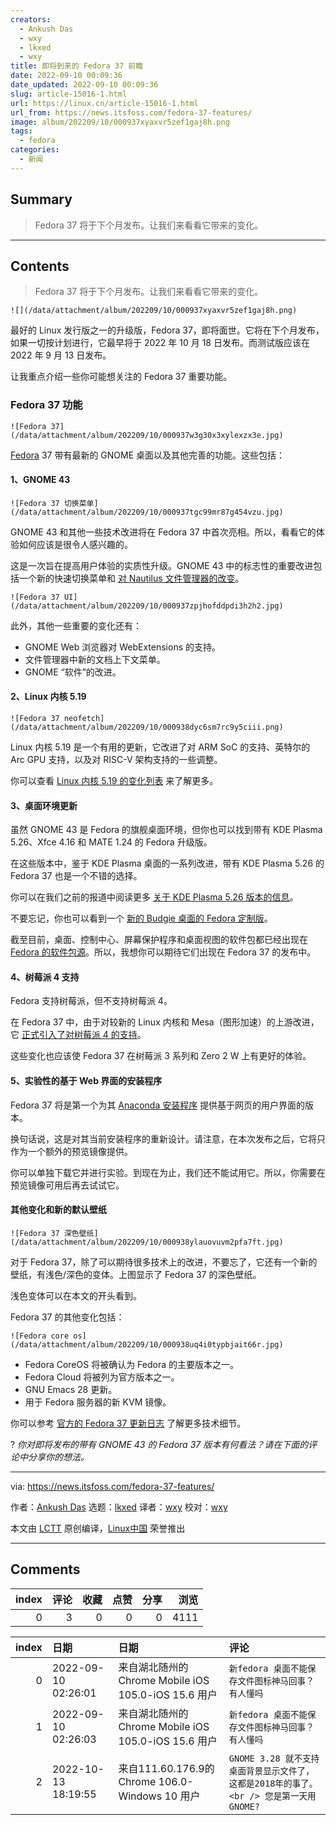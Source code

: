```yaml
---
creators:
  - Ankush Das
  - wxy
  - lkxed
  - wxy
title: 即将到来的 Fedora 37 前瞻
date: 2022-09-10 00:09:36
date_updated: 2022-09-10 00:09:36
slug: article-15016-1.html
url: https://linux.cn/article-15016-1.html
url_from: https://news.itsfoss.com/fedora-37-features/
image: album/202209/10/000937xyaxvr5zef1gaj8h.png
tags:
  - fedora
categories:
  - 新闻
---
```


## Summary

> Fedora 37 将于下个月发布。让我们来看看它带来的变化。

***

<!-- more -->

## Contents

> 
> Fedora 37 将于下个月发布。让我们来看看它带来的变化。
> 
> 
> 

`![](/data/attachment/album/202209/10/000937xyaxvr5zef1gaj8h.png)`

最好的 Linux 发行版之一的升级版，Fedora 37，即将面世。它将在下个月发布，如果一切按计划进行，它最早将于 2022 年 10 月 18 日发布。而测试版应该在 2022 年 9 月 13 日发布。

让我重点介绍一些你可能想关注的 Fedora 37 重要功能。

### Fedora 37 功能

`![Fedora 37](/data/attachment/album/202209/10/000937w3g30x3xylexzx3e.jpg)`

[Fedora](https://getfedora.org/) 37 带有最新的 GNOME 桌面以及其他完善的功能。这些包括：

#### 1、GNOME 43

`![Fedora 37 切换菜单](/data/attachment/album/202209/10/000937tgc99mr87g454vzu.jpg)`

GNOME 43 和其他一些技术改进将在 Fedora 37 中首次亮相。所以，看看它的体验如何应该是很令人感兴趣的。

这是一次旨在提高用户体验的实质性升级。GNOME 43 中的标志性的重要改进包括一个新的快速切换菜单和 [对 Nautilus 文件管理器的改变](https://news.itsfoss.com/gnome-files-43/)。

`![Fedora 37 UI](/data/attachment/album/202209/10/000937zpjhofddpdi3h2h2.jpg)`

此外，其他一些重要的变化还有：

* GNOME Web 浏览器对 WebExtensions 的支持。
* 文件管理器中新的文档上下文菜单。
* GNOME “软件”的改进。

#### 2、Linux 内核 5.19

`![Fedora 37 neofetch](/data/attachment/album/202209/10/000938dyc6sm7rc9y5ciii.png)`

Linux 内核 5.19 是一个有用的更新，它改进了对 ARM SoC 的支持、英特尔的 Arc GPU 支持，以及对 RISC-V 架构支持的一些调整。

你可以查看 [Linux 内核 5.19 的变化列表](https://news.itsfoss.com/linux-kernel-5-19-release/) 来了解更多。

#### 3、桌面环境更新

虽然 GNOME 43 是 Fedora 的旗舰桌面环境，但你也可以找到带有 KDE Plasma 5.26、Xfce 4.16 和 MATE 1.24 的 Fedora 升级版。

在这些版本中，鉴于 KDE Plasma 桌面的一系列改进，带有 KDE Plasma 5.26 的 Fedora 37 也是一个不错的选择。

你可以在我们之前的报道中阅读更多 [关于 KDE Plasma 5.26 版本的信息](https://news.itsfoss.com/kde-plasma-5-26-features/)。

不要忘记，你也可以看到一个 [新的 Budgie 桌面的 Fedora 定制版](https://news.itsfoss.com/fudgie-fedora-budgie-announcement/)。

截至目前，桌面、控制中心、屏幕保护程序和桌面视图的软件包都已经出现在 [Fedora 的软件包源](https://src.fedoraproject.org/rpms/budgie-control-center)。所以，我想你可以期待它们出现在 Fedora 37 的发布中。

#### 4、树莓派 4 支持

Fedora 支持树莓派，但不支持树莓派 4。

在 Fedora 37 中，由于对较新的 Linux 内核和 Mesa（图形加速）的上游改进，它 [正式引入了对树莓派 4 的支持](https://news.itsfoss.com/fedora-raspberry-pi-4/)。

这些变化也应该使 Fedora 37 在树莓派 3 系列和 Zero 2 W 上有更好的体验。

#### 5、实验性的基于 Web 界面的安装程序

Fedora 37 将是第一个为其 [Anaconda 安装程序](https://fedoraproject.org/wiki/Anaconda) 提供基于网页的用户界面的版本。

换句话说，这是对其当前安装程序的重新设计。请注意，在本次发布之后，它将只作为一个额外的预览镜像提供。

你可以单独下载它并进行实验。到现在为止，我们还不能试用它。所以，你需要在预览镜像可用后再去试试它。

#### 其他变化和新的默认壁纸

`![Fedora 37 深色壁纸](/data/attachment/album/202209/10/000938ylauovuvm2pfa7ft.jpg)`

对于 Fedora 37，除了可以期待很多技术上的改进，不要忘了，它还有一个新的壁纸，有浅色/深色的变体。上图显示了 Fedora 37 的深色壁纸。

浅色变体可以在本文的开头看到。

Fedora 37 的其他变化包括：

`![Fedora core os](/data/attachment/album/202209/10/000938uq4i0typbjait66r.jpg)`

* Fedora CoreOS 将被确认为 Fedora 的主要版本之一。
* Fedora Cloud 将被列为官方版本之一。
* GNU Emacs 28 更新。
* 用于 Fedora 服务器的新 KVM 镜像。

你可以参考 [官方的 Fedora 37 更新日志](https://fedoraproject.org/wiki/Releases/37/ChangeSet) 了解更多技术细节。

? *你对即将发布的带有 GNOME 43 的 Fedora 37 版本有何看法？请在下面的评论中分享你的想法。*

---

via: <https://news.itsfoss.com/fedora-37-features/>

作者：[Ankush Das](https://news.itsfoss.com/author/ankush/) 选题：[lkxed](https://github.com/lkxed) 译者：[wxy](https://github.com/wxy) 校对：[wxy](https://github.com/wxy)

本文由 [LCTT](https://github.com/LCTT/TranslateProject) 原创编译，[Linux中国](https://linux.cn/) 荣誉推出

***

## Comments


|   index |   评论 |   收藏 |   点赞 |   分享 |   浏览 |
|--------:|-------:|-------:|-------:|-------:|-------:|
|       0 |      3 |      0 |      0 |      0 |   4111 |

|   index | 日期                | 日期                                                 | 评论                                                                                   |
|--------:|:--------------------|:-----------------------------------------------------|:---------------------------------------------------------------------------------------|
|       0 | 2022-09-10 02:26:01 | 来自湖北随州的 Chrome Mobile iOS 105.0-iOS 15.6 用户 | `新fedora 桌面不能保存文件图标神马回事？有人懂吗`                                      |
|       1 | 2022-09-10 02:26:03 | 来自湖北随州的 Chrome Mobile iOS 105.0-iOS 15.6 用户 | `新fedora 桌面不能保存文件图标神马回事？有人懂吗`                                      |
|       2 | 2022-10-13 18:19:55 | 来自111.60.176.9的 Chrome 106.0-Windows 10 用户      | `GNOME 3.28 就不支持桌面背景显示文件了，这都是2018年的事了。<br /> 您是第一天用GNOME?` |
